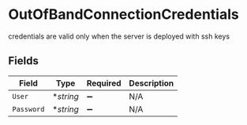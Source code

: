 # OutOfBandConnectionCredentials

credentials are valid only when the server is deployed with ssh keys


## Fields

| Field              | Type               | Required           | Description        |
| ------------------ | ------------------ | ------------------ | ------------------ |
| `User`             | **string*          | :heavy_minus_sign: | N/A                |
| `Password`         | **string*          | :heavy_minus_sign: | N/A                |